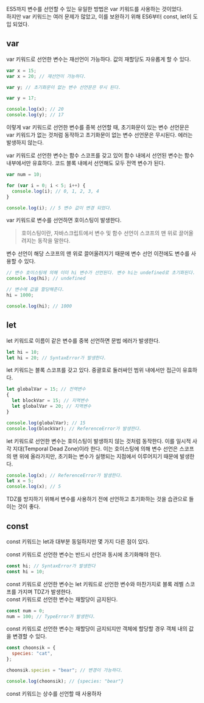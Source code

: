 ES5까지 변수를 선언할 수 있는 유일한 방법은 var 키워드를 사용하는 것이었다.  
하지만 var 키워드는 여러 문제가 많았고, 이를 보완하기 위해 ES6부터 const, let이 도입 되었다.

## var

var 키워드로 선언한 변수는 재선언이 가능하다. 값의 재할당도 자유롭게 할 수 있다.

```js
var x = 15;
var x = 20; // 재선언이 가능하다.

var y; // 초기화문이 없는 변수 선언문은 무시 된다.

var y = 17;

console.log(x); // 20
console.log(y); // 17
```

이렇게 var 키워드로 선언한 변수를 중복 선언할 때, 초기화문이 있는 변수 선언문은 var 키워드가 없는 것처럼 동작하고 초기화문이 없는 변수 선언문은 무시된다. 에러는 발생하지 않는다.

var 키워드로 선언한 변수는 함수 스코프를 갖고 있어 함수 내에서 선언된 변수는 함수 내부에서만 유효하다. 코드 블록 내에서 선언해도 모두 전역 변수가 된다.

```js
var num = 10;

for (var i = 0; i < 5; i++) {
  console.log(i); // 0, 1, 2, 3, 4
}

console.log(i); // 5 변수 값이 변경 되었다.
```

var 키워드로 변수를 선언하면 호이스팅이 발생한다.

> 호이스팅이란, 자바스크립트에서 변수 및 함수 선언이 스코프의 맨 위로 끌어올려지는 동작을 말한다.

변수 선언이 해당 스코프의 맨 위로 끌어올려지기 때문에 변수 선언 이전에도 변수를 사용할 수 있다.

```js
// 변수 호이스팅에 의해 이미 hi 변수가 선언된다. 변수 hi는 undefined로 초기화된다.
console.log(hi); // undefined

// 변수에 값을 할당해준다.
hi = 1000;

console.log(hi); // 1000
```

## let

let 키워드로 이름이 같은 변수를 중복 선언하면 문법 에러가 발생한다.

```js
let hi = 10;
let hi = 20; // SyntaxError가 발생한다.
```

let 키워드는 블록 스코프를 갖고 있다. 중괄호로 둘러싸인 범위 내에서만 접근이 유효하다.

```js
let globalVar = 15; // 전역변수
{
  let blockVar = 15; // 지역변수
  let globalVar = 20; // 지역변수
}

console.log(globalVar); // 15
console.log(blockVar); // ReferenceError가 발생한다.
```

let 키워드로 선언한 변수는 호이스팅이 발생하지 않는 것처럼 동작한다. 이를 일시적 사각 지대(Temporal Dead Zone)이라 한다. 이는 호이스팅에 의해 변수 선언은 스코프의 맨 위에 올라가지만, 초기화는 변수가 실행되는 지점에서 이루어지기 때문에 발생한다.

```js
console.log(x); // ReferenceError가 발생한다.
let x = 5;
console.log(x); // 5
```

TDZ를 방지하기 위해서 변수를 사용하기 전에 선언하고 초기화하는 것을 습관으로 들이는 것이 좋다.

## const

const 키워드는 let과 대부분 동일하지만 몇 가지 다른 점이 있다.

const 키워드로 선언한 변수는 반드시 선언과 동시에 초기화해야 한다.

```js
const hi; // SyntaxError가 발생한다
const hi = 10;
```

const 키워드로 선언한 변수는 let 키워드로 선언한 변수와 마찬가지로 블록 레벨 스코프를 가지며 TDZ가 발생한다.  
const 키워드로 선언한 변수는 재할당이 금지된다.

```js
const num = 0;
num = 100; // TypeError가 발생한다.
```

const 키워드로 선언한 변수는 재할당이 금지되지만 객체에 할당할 경우 객체 내의 값을 변경할 수 있다.

```js
const choonsik = {
  species: "cat",
};

choonsik.species = "bear"; // 변경이 가능하다.

console.log(choonsik); // {species: "bear"}
```

const 키워드는 상수를 선언할 때 사용하자
